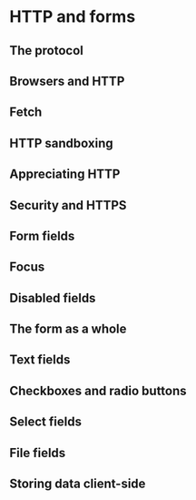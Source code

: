 # HTTP and forms

## The protocol


## Browsers and HTTP


## Fetch


## HTTP sandboxing


## Appreciating HTTP


## Security and HTTPS


## Form fields


## Focus


## Disabled fields


## The form as a whole


## Text fields


## Checkboxes and radio buttons


## Select fields


## File fields


## Storing data client-side